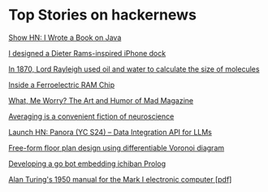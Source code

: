 # Top Stories on hackernews <br />
[Show HN: I Wrote a Book on Java]()

[I designed a Dieter Rams-inspired iPhone dock](https://arslan.io/2024/09/23/dieter-rams-inspired-iphone-dock/)

[In 1870, Lord Rayleigh used oil and water to calculate the size of molecules](https://www.atomsonly.news/p/franklin-oil)

[Inside a Ferroelectric RAM Chip](http://www.righto.com/2024/09/ramtron-ferroelectric-fram-die.html)

[What, Me Worry? The Art and Humor of Mad Magazine](https://www.nrm.org/2024/08/mad/)

[Averaging is a convenient fiction of neuroscience](https://www.thetransmitter.org/neural-coding/averaging-is-a-convenient-fiction-of-neuroscience/)

[Launch HN: Panora (YC S24) – Data Integration API for LLMs](https://github.com/panoratech/Panora)

[Free-form floor plan design using differentiable Voronoi diagram](https://github.com/nobuyuki83/floor_plan)

[Developing a go bot embedding ichiban Prolog](https://rogersm.net/posts/developing-a-go-bot-embedding-ichiban-prolog/)

[Alan Turing's 1950 manual for the Mark I electronic computer [pdf]](https://archive.computerhistory.org/resources/text/Knuth_Don_X4100/PDF_index/k-4-pdf/k-4-u2780-Manchester-Mark-I-manual.pdf)
